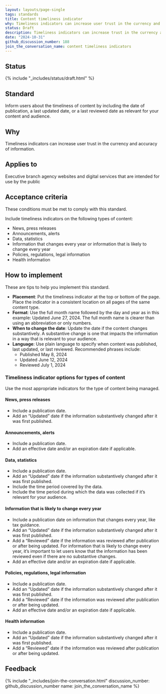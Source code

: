 ```yaml
---
layout: layouts/page-single
tags: standards
title: Content timeliness indicator
why: Timeliness indicators can increase user trust in the currency and accuracy of information.
status: Draft
description: Timeliness indicators can increase trust in the currency and accuracy of information. Learn how to add timeliness indicators on your federal government site.
date: "2024-10-31"
github_discussion_number: 188
join_the_conversation_name: content timeliness indicators
---
```


## Status

{% include "_includes/status/draft.html" %}

## Standard

Inform users about the timeliness of content by including the date of publication, a last updated date, or a last reviewed date as relevant for your content and audience.

## Why

Timeliness indicators can increase user trust in the currency and accuracy of information.

## Applies to

Executive branch agency websites and digital services that are intended for use by the public

## Acceptance criteria

These conditions must be met to comply with this standard.

Include timeliness indicators on the following types of content:
- News, press releases
- Announcements, alerts
- Data, statistics
- Information that changes every year or information that is likely to change every year
- Policies, regulations, legal information
- Health information

## How to implement

These are tips to help you implement this standard.

- **Placement**: Put the timeliness indicator at the top or bottom of the page. Place the indicator in a consistent location on all pages of the same content type.
- **Format**: Use the full month name followed by the day and year as in this example: Updated June 27, 2024. The full month name is clearer than using an abbreviation or only numbers.
- **When to change the date**: Update the date if the content changes substantively. A substantive change is one that impacts the information in a way that is relevant to your audience.
- **Language**: Use plain language to specify when content was published, last updated, or last reviewed. Recommended phrases include:
  - Published May 8, 2024
  - Updated June 12, 2024
  - Reviewed July 1, 2024

### Timeliness indicator options for types of content

Use the most appropriate indicators for the type of content being managed. 

#### News, press releases

- Include a publication date.
- Add an “Updated” date if the information substantively changed after it was first published. 

#### Announcements, alerts 

- Include a publication date.
- Add an effective date and/or an expiration date if applicable.

#### Data, statistics

- Include a publication date.
- Add an “Updated” date if the information substantively changed after it was first published.
- Include the time period covered by the data.
- Include the time period during which the data was collected if it’s relevant for your audience.

#### Information that is likely to change every year

- Include a publication date on information that changes every year, like tax guidance.
- Add an “Updated” date if the information substantively changed after it was first published.
- Add a “Reviewed” date if the information was reviewed after publication or after being updated. For information that is likely to change every year, it’s important to let users know that the information has been reviewed even if there are no substantive changes.
- Add an effective date and/or an expiration date if applicable.

#### Policies, regulations, legal information

- Include a publication date.
- Add an “Updated” date if the information substantively changed after it was first published.
- Add a “Reviewed” date if the information was reviewed after publication or after being updated.
- Add an effective date and/or an expiration date if applicable.

#### Health information

- Include a publication date.
- Add an “Updated” date if the information substantively changed after it was first published.
- Add a “Reviewed” date if the information was reviewed after publication or after being updated.

## Feedback

{% include "_includes/join-the-conversation.html" discussion_number: github_discussion_number name: join_the_conversation_name %}
